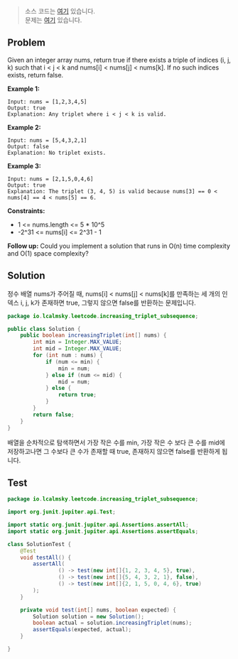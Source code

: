 > 소스 코드는 [여기](https://github.com/lcalmsky/leetcode/blob/master/src/main/java/io/lcalmsky/leetcode/increasing_triplet_subsequence/Solution.java) 있습니다.  
> 문제는 [여기](https://leetcode.com/problems/increasing-triplet-subsequence/) 있습니다.

## Problem

Given an integer array nums, return true if there exists a triple of indices (i, j, k) such that i < j < k and nums[i] < nums[j] < nums[k]. If no such indices exists, return false.

**Example 1:**
```text
Input: nums = [1,2,3,4,5]
Output: true
Explanation: Any triplet where i < j < k is valid.
```

**Example 2:**
```text
Input: nums = [5,4,3,2,1]
Output: false
Explanation: No triplet exists.
```

**Example 3:**
```text
Input: nums = [2,1,5,0,4,6]
Output: true
Explanation: The triplet (3, 4, 5) is valid because nums[3] == 0 < nums[4] == 4 < nums[5] == 6.
```

**Constraints:**

* 1 <= nums.length <= 5 * 10^5
* -2^31 <= nums[i] <= 2^31 - 1

**Follow up:** Could you implement a solution that runs in O(n) time complexity and O(1) space complexity?

## Solution

정수 배열 nums가 주어질 때, nums[i] < nums[j] < nums[k]를 만족하는 세 개의 인덱스 i, j, k가 존재하면 true, 그렇지 않으면 false를 반환하는 문제입니다.

```java
package io.lcalmsky.leetcode.increasing_triplet_subsequence;

public class Solution {
    public boolean increasingTriplet(int[] nums) {
        int min = Integer.MAX_VALUE;
        int mid = Integer.MAX_VALUE;
        for (int num : nums) {
            if (num <= min) {
                min = num;
            } else if (num <= mid) {
                mid = num;
            } else {
                return true;
            }
        }
        return false;
    }
}
```

배열을 순차적으로 탐색하면서 가장 작은 수를 min, 가장 작은 수 보다 큰 수를 mid에 저장하고나면 그 수보다 큰 수가 존재할 때 true, 존재하지 않으면 false를 반환하게 됩니다.

## Test

```java
package io.lcalmsky.leetcode.increasing_triplet_subsequence;

import org.junit.jupiter.api.Test;

import static org.junit.jupiter.api.Assertions.assertAll;
import static org.junit.jupiter.api.Assertions.assertEquals;

class SolutionTest {
    @Test
    void testAll() {
        assertAll(
                () -> test(new int[]{1, 2, 3, 4, 5}, true),
                () -> test(new int[]{5, 4, 3, 2, 1}, false),
                () -> test(new int[]{2, 1, 5, 0, 4, 6}, true)
        );
    }

    private void test(int[] nums, boolean expected) {
        Solution solution = new Solution();
        boolean actual = solution.increasingTriplet(nums);
        assertEquals(expected, actual);
    }

}
```